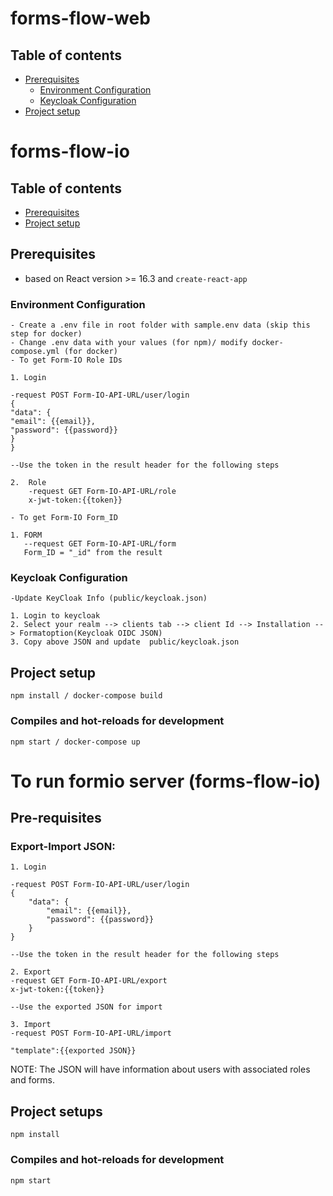 # **forms-flow-web**

## Table of contents
* [Prerequisites](#prerequisites)
    * [Environment Configuration](#environment-configuration)
    * [Keycloak Configuration](#keycloak-configuration)
* [Project setup](#project-setup)

# **forms-flow-io**

## Table of contents
* [Prerequisites](#pre-requisites)
* [Project setup](#project-setups)

## Prerequisites

- based on React version >= 16.3 and `create-react-app`

### Environment Configuration

```
- Create a .env file in root folder with sample.env data (skip this step for docker)
- Change .env data with your values (for npm)/ modify docker-compose.yml (for docker)
- To get Form-IO Role IDs

1. Login

-request POST Form-IO-API-URL/user/login
{
"data": {
"email": {{email}},
"password": {{password}}
}
}

--Use the token in the result header for the following steps

2.  Role
    -request GET Form-IO-API-URL/role
    x-jwt-token:{{token}}

- To get Form-IO Form_ID

1. FORM
   --request GET Form-IO-API-URL/form
   Form_ID = "_id" from the result
```

### Keycloak Configuration

```
-Update KeyCloak Info (public/keycloak.json)

1. Login to keycloak
2. Select your realm --> clients tab --> client Id --> Installation --> Formatoption(Keycloak OIDC JSON)
3. Copy above JSON and update  public/keycloak.json
```

## Project setup

```
npm install / docker-compose build
```

### Compiles and hot-reloads for development

```
npm start / docker-compose up
```

# **To run formio server (forms-flow-io)**

## Pre-requisites

### Export-Import JSON:

```
1. Login

-request POST Form-IO-API-URL/user/login
{
    "data": {
        "email": {{email}},
        "password": {{password}}
    }
}

--Use the token in the result header for the following steps

2. Export
-request GET Form-IO-API-URL/export
x-jwt-token:{{token}}

--Use the exported JSON for import

3. Import
-request POST Form-IO-API-URL/import

"template":{{exported JSON}}
```
NOTE: The JSON will have information about users with associated roles and forms. 
## Project setups
```
npm install
```

### Compiles and hot-reloads for development

```
npm start
```


